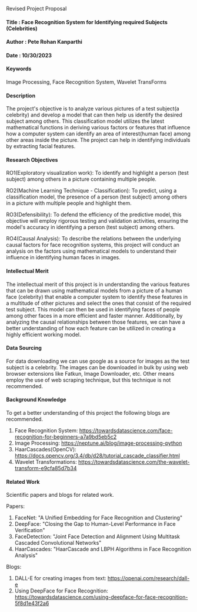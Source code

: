 Revised Project Proposal

#### Title : Face Recognition System for Identifying required Subjects (Celebrities)

#### Author :  Pete Rohan Kanparthi

#### Date : 10/30/2023

#### Keywords

Image Processing, Face Recognition System, Wavelet TransForms

#### Description

The project's objective is to analyze various pictures of a test subject(a celebrity) and develop a model that can then help us identify the desired subject among others. This classification model utilizes the latest mathematical functions in deriving various factors or features that influence how a computer system can identify an area of interest(human face) among other areas inside the picture. The project can help in identifying individuals by extracting facial features.

#### Research Objectives

RO1(Exploratory visualization work): To identify and highlight a person (test subject) among others in a picture containing multiple people.

RO2(Machine Learning Technique - Classification): To predict, using a classification model, the presence of a person (test subject) among others in a picture with multiple people and highlight them.

RO3(Defensibility): To defend the efficiency of the predictive model, this objective will employ rigorous testing and validation activities, ensuring the model's accuracy in identifying a person (test subject) among others.

RO4(Causal Analysis): To describe the relations between the underlying causal factors for face recognition systems, this project will conduct an analysis on the factors using mathematical models to understand their influence in identifying human faces in images.

#### Intellectual Merit

The intellectual merit of this project is in understanding the various features that can be drawn using mathematical models from a picture of a human face (celebrity) that enable a computer system to identify these features in a multitude of other pictures and select the ones that consist of the required test subject. This model can then be used in identifying faces of people among other faces in a more efficient and faster manner. Additionally, by analyzing the causal relationships between those features, we can have a better understanding of how each feature can be utilized in creating a highly efficient working model.

#### Data Sourcing

For data downloading we can use google as a source for images as the test subject is a celebrity. The images can be downloaded in bulk by using web browser extensions like Fatkun, Image Downloader, etc. Other means employ the use of web scraping technique, but this technique is not recommended. 

#### Background Knowledge

To get a better understanding of this project the following blogs are recommended.

1) Face Recognition System: https://towardsdatascience.com/face-recognition-for-beginners-a7a9bd5eb5c2
2) Image Processing: https://neptune.ai/blog/image-processing-python
3) HaarCascades(OpenCV): https://docs.opencv.org/3.4/db/d28/tutorial_cascade_classifier.html
4) Wavelet Transformations: https://towardsdatascience.com/the-wavelet-transform-e9cfa85d7b34

#### Related Work

Scientific papers and blogs for related work.

Papers:

1) FaceNet: "A Unified Embedding for Face Recognition and Clustering"
2) DeepFace: "Closing the Gap to Human-Level Performance in Face Verification"
3) FaceDetection: "Joint Face Detection and Alignment Using Multitask Cascaded Convolutional Networks"
4) HaarCascades: "HaarCascade and LBPH Algorithms in Face Recognition Analysis"

Blogs:

1) DALL-E for creating images from text: https://openai.com/research/dall-e
2) Using DeepFace for Face Recognition: https://towardsdatascience.com/using-deepface-for-face-recognition-5f8d1e43f2a6
